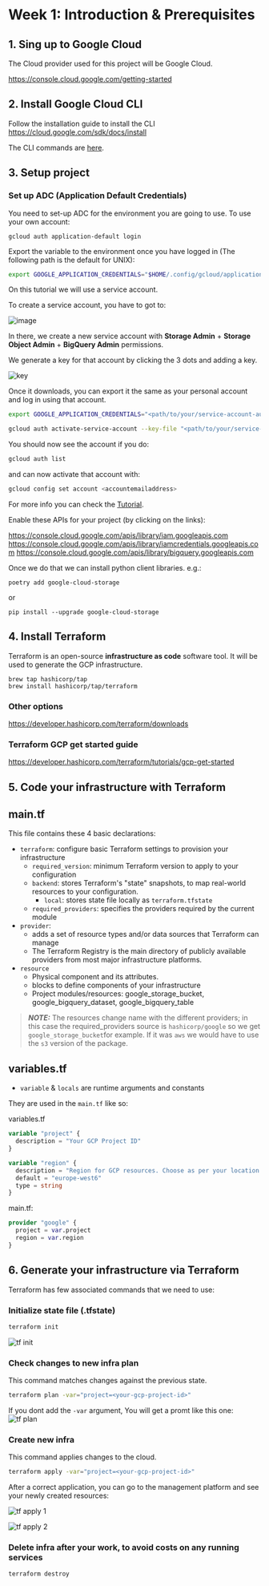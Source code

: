 # Week 1: Introduction & Prerequisites

## 1. Sing up to Google Cloud
The Cloud provider used for this project will be Google Cloud.

https://console.cloud.google.com/getting-started

## 2. Install Google Cloud CLI
Follow the installation guide to install the CLI
https://cloud.google.com/sdk/docs/install

The CLI commands are [here](https://cloud.google.com/sdk/docs/cheatsheet).

## 3. Setup project

### Set up ADC (Application Default Credentials)
You need to set-up ADC for the environment you are going to use. To use your own account:
```
gcloud auth application-default login
```
Export the variable to the environment once you have logged in (The following path is the default for UNIX):
```bash
export GOOGLE_APPLICATION_CREDENTIALS="$HOME/.config/gcloud/application_default_credentials.json"
```
On this tutorial we will use a service account.

To create a service account, you have to got to:

![image](./images/service_account_menu.png)

In there, we create a new service account with **Storage Admin** + **Storage Object Admin** + **BigQuery Admin** permissions.

We generate a key for that account by clicking the 3 dots and adding a key.

![key](./images/adding_a_key.png)

Once it downloads, you can export it the same as your personal account and log in using that account.
```bash
export GOOGLE_APPLICATION_CREDENTIALS="<path/to/your/service-account-authkeys>.json"

gcloud auth activate-service-account --key-file "<path/to/your/service-account-authkeys>.json"
```
You should now see the account if you do:
```bash
gcloud auth list
```
and can now activate that account with:
```bash
gcloud config set account <accountemailaddress>
```

For more info you can check the [Tutorial](https://www.youtube.com/watch?v=UhYqag7Xjhw).

Enable these APIs for your project (by clicking on the links):

https://console.cloud.google.com/apis/library/iam.googleapis.com
https://console.cloud.google.com/apis/library/iamcredentials.googleapis.com
https://console.cloud.google.com/apis/library/bigquery.googleapis.com


Once we do that we can install python client libraries. e.g.:
```shell
poetry add google-cloud-storage
```
or 
```shell
pip install --upgrade google-cloud-storage
```


## 4. Install Terraform
Terraform is an open-source **infrastructure as code** software tool. It will be used to generate the GCP infrastructure.
```shell
brew tap hashicorp/tap
brew install hashicorp/tap/terraform
```
### Other options
https://developer.hashicorp.com/terraform/downloads

### Terraform GCP get started guide
https://developer.hashicorp.com/terraform/tutorials/gcp-get-started

## 5. Code your infrastructure with Terraform

## main.tf
This file contains these 4 basic declarations:
* `terraform`: configure basic Terraform settings to provision your infrastructure
   * `required_version`: minimum Terraform version to apply to your configuration
   * `backend`: stores Terraform's "state" snapshots, to map real-world resources to your configuration.
      * `local`: stores state file locally as `terraform.tfstate`
   * `required_providers`: specifies the providers required by the current module
* `provider`:
   * adds a set of resource types and/or data sources that Terraform can manage
   * The Terraform Registry is the main directory of publicly available providers from most major infrastructure platforms.
* `resource`
  * Physical component and its attributes.
  * blocks to define components of your infrastructure
  * Project modules/resources: google_storage_bucket, google_bigquery_dataset, google_bigquery_table

> **_NOTE:_** The resources change name with the different providers; in this case the required_providers source is `hashicorp/google` so we get `google_storage_bucket`for example. If it was `aws` we would have to use the `s3` version of the package.

## variables.tf

* `variable` & `locals` are runtime arguments and constants

They are used in the `main.tf` like so:

variables.tf
```terraform
variable "project" {
  description = "Your GCP Project ID"
}

variable "region" {
  description = "Region for GCP resources. Choose as per your location: https://cloud.google.com/about/locations"
  default = "europe-west6"
  type = string
}
```
main.tf:
```terraform
provider "google" {
  project = var.project
  region = var.region
}
```
## 6. Generate your infrastructure via Terraform
Terraform has few associated commands  that we need to use:
### Initialize state file (.tfstate)
```bash
terraform init
```
![tf init](images/terraform_init.png)
### Check changes to new infra plan
This command matches changes against the previous state.
```bash
terraform plan -var="project=<your-gcp-project-id>"
```
If you dont add the `-var` argument, You will get a promt like this one:\
![tf plan](images/plan.png)

### Create new infra
This command applies changes to the cloud.
```bash
terraform apply -var="project=<your-gcp-project-id>"
```
After a correct application, you can go to the management platform and see your newly created resources:

![tf apply 1](images/apply1.png)

![tf apply 2](images/apply2.png)

### Delete infra after your work, to avoid costs on any running services
```bash
terraform destroy
```